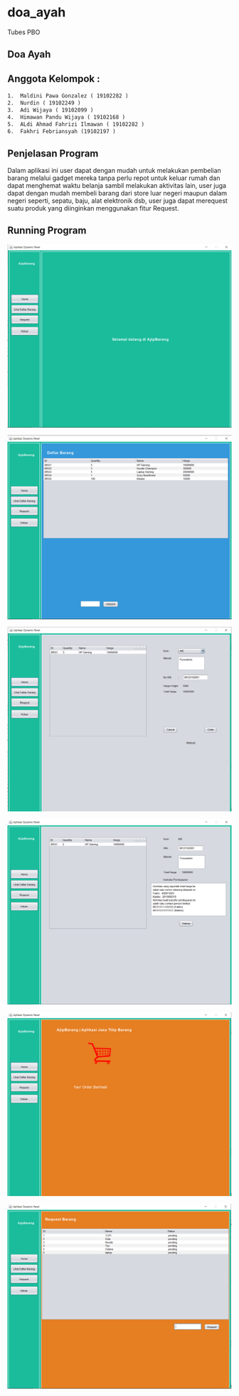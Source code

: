 # doa_ayah
Tubes PBO 
## Doa Ayah
## Anggota Kelompok :

    1.  Maldini Pawa Gonzalez ( 19102282 )
    2.  Nurdin ( 19102249 )
    3.  Adi Wijaya ( 19102099 )
    4.  Himawan Pandu Wijaya ( 19102168 )
    5.  ALdi Ahmad Fahrizi Ilmawan ( 19102282 )
    6.  Fakhri Febriansyah (19102197 )

## Penjelasan Program
Dalam aplikasi ini user dapat dengan mudah untuk melakukan pembelian barang melalui gadget mereka tanpa perlu repot untuk keluar rumah dan dapat menghemat waktu belanja sambil melakukan aktivitas lain, user juga dapat dengan mudah membeli barang dari store luar negeri maupun dalam negeri seperti, sepatu, baju, alat elektronik dsb, user juga dapat merequest suatu produk yang diinginkan menggunakan fitur Request.

## Running Program
![Alt text](/ss/tampilan_awal.png?raw=true "Optional Title")

![Alt text](/ss/daftar_barang.png?raw=true "Optional Title")

![Alt text](/ss/regis.png?raw=true "Optional Title")

![Alt text](/ss/order.png?raw=true "Optional Title")

![Alt text](/ss/success.png?raw=true "Optional Title")

![Alt text](/ss/request.png?raw=true "Optional Title")
